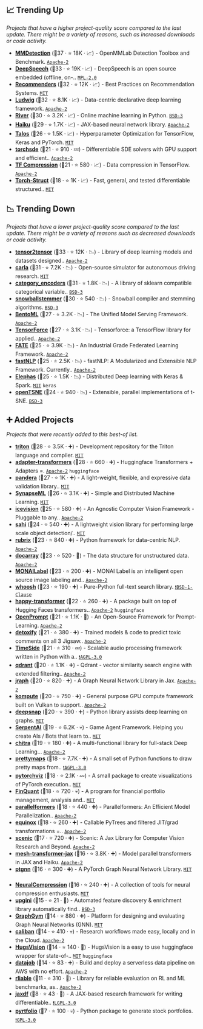 ## 📈 Trending Up

_Projects that have a higher project-quality score compared to the last update. There might be a variety of reasons, such as increased downloads or code activity._

- <b><a href="https://github.com/open-mmlab/mmdetection">MMDetection</a></b> (🥇37 ·  ⭐ 18K · 📈) - OpenMMLab Detection Toolbox and Benchmark. <code><a href="http://bit.ly/3nYMfla">Apache-2</a></code> <code><img src="https://git.io/JLy1Q" style="display:inline;" width="13" height="13"></code>
- <b><a href="https://github.com/mozilla/DeepSpeech">DeepSpeech</a></b> (🥇33 ·  ⭐ 19K · 📈) - DeepSpeech is an open source embedded (offline, on-.. <code><a href="http://bit.ly/3postzC">MPL-2.0</a></code> <code><img src="https://git.io/JLy1A" style="display:inline;" width="13" height="13"></code>
- <b><a href="https://github.com/microsoft/recommenders">Recommenders</a></b> (🥇32 ·  ⭐ 12K · 📈) - Best Practices on Recommendation Systems. <code><a href="http://bit.ly/34MBwT8">MIT</a></code>
- <b><a href="https://github.com/ludwig-ai/ludwig">Ludwig</a></b> (🥉32 ·  ⭐ 8.1K · 📈) - Data-centric declarative deep learning framework. <code><a href="http://bit.ly/3nYMfla">Apache-2</a></code> <code><img src="https://git.io/JLy1A" style="display:inline;" width="13" height="13"></code>
- <b><a href="https://github.com/online-ml/river">River</a></b> (🥈30 ·  ⭐ 3.2K · 📈) - Online machine learning in Python. <code><a href="http://bit.ly/3aKzpTv">BSD-3</a></code>
- <b><a href="https://github.com/deepmind/dm-haiku">Haiku</a></b> (🥉29 ·  ⭐ 1.7K · 📈) - JAX-based neural network library. <code><a href="http://bit.ly/3nYMfla">Apache-2</a></code>
- <b><a href="https://github.com/autonomio/talos">Talos</a></b> (🥈26 ·  ⭐ 1.5K · 📈) - Hyperparameter Optimization for TensorFlow, Keras and PyTorch. <code><a href="http://bit.ly/34MBwT8">MIT</a></code> <code><img src="https://git.io/JLy1A" style="display:inline;" width="13" height="13"></code>
- <b><a href="https://github.com/google-research/torchsde">torchsde</a></b> (🥉21 ·  ⭐ 910 · 💤) - Differentiable SDE solvers with GPU support and efficient.. <code><a href="http://bit.ly/3nYMfla">Apache-2</a></code> <code><img src="https://git.io/JLy1Q" style="display:inline;" width="13" height="13"></code>
- <b><a href="https://github.com/tensorflow/compression">TF Compression</a></b> (🥉21 ·  ⭐ 580 · 📈) - Data compression in TensorFlow. <code><a href="http://bit.ly/3nYMfla">Apache-2</a></code> <code><img src="https://git.io/JLy1A" style="display:inline;" width="13" height="13"></code>
- <b><a href="https://github.com/harvardnlp/pytorch-struct">Torch-Struct</a></b> (🥉18 ·  ⭐ 1K · 📈) - Fast, general, and tested differentiable structured.. <code><a href="http://bit.ly/34MBwT8">MIT</a></code> <code><img src="https://git.io/JLy1Q" style="display:inline;" width="13" height="13"></code>

## 📉 Trending Down

_Projects that have a lower project-quality score compared to the last update. There might be a variety of reasons such as decreased downloads or code activity._

- <b><a href="https://github.com/tensorflow/tensor2tensor">tensor2tensor</a></b> (🥈33 ·  ⭐ 12K · 📉) - Library of deep learning models and datasets designed.. <code><a href="http://bit.ly/3nYMfla">Apache-2</a></code> <code><img src="https://git.io/JLy1A" style="display:inline;" width="13" height="13"></code>
- <b><a href="https://github.com/carla-simulator/carla">carla</a></b> (🥈31 ·  ⭐ 7.2K · 📉) - Open-source simulator for autonomous driving research. <code><a href="http://bit.ly/34MBwT8">MIT</a></code>
- <b><a href="https://github.com/scikit-learn-contrib/category_encoders">category_encoders</a></b> (🥈31 ·  ⭐ 1.8K · 📉) - A library of sklearn compatible categorical variable.. <code><a href="http://bit.ly/3aKzpTv">BSD-3</a></code> <code><img src="https://git.io/JLy1F" style="display:inline;" width="13" height="13"></code>
- <b><a href="https://github.com/snowballstem/snowball">snowballstemmer</a></b> (🥈30 ·  ⭐ 540 · 📉) - Snowball compiler and stemming algorithms. <code><a href="http://bit.ly/3aKzpTv">BSD-3</a></code>
- <b><a href="https://github.com/bentoml/BentoML">BentoML</a></b> (🥈27 ·  ⭐ 3.2K · 📉) - The Unified Model Serving Framework. <code><a href="http://bit.ly/3nYMfla">Apache-2</a></code>
- <b><a href="https://github.com/tensorforce/tensorforce">TensorForce</a></b> (🥉27 ·  ⭐ 3.1K · 📉) - Tensorforce: a TensorFlow library for applied.. <code><a href="http://bit.ly/3nYMfla">Apache-2</a></code> <code><img src="https://git.io/JLy1A" style="display:inline;" width="13" height="13"></code>
- <b><a href="https://github.com/FederatedAI/FATE">FATE</a></b> (🥉25 ·  ⭐ 3.9K · 📉) - An Industrial Grade Federated Learning Framework. <code><a href="http://bit.ly/3nYMfla">Apache-2</a></code>
- <b><a href="https://github.com/fastnlp/fastNLP">fastNLP</a></b> (🥉25 ·  ⭐ 2.5K · 📉) - fastNLP: A Modularized and Extensible NLP Framework. Currently.. <code><a href="http://bit.ly/3nYMfla">Apache-2</a></code>
- <b><a href="https://github.com/maxpumperla/elephas">Elephas</a></b> (🥉25 ·  ⭐ 1.5K · 📉) - Distributed Deep learning with Keras & Spark. <code><a href="http://bit.ly/34MBwT8">MIT</a></code> <code>keras</code> <code><img src="https://git.io/JLy1N" style="display:inline;" width="13" height="13"></code>
- <b><a href="https://github.com/pavlin-policar/openTSNE">openTSNE</a></b> (🥉24 ·  ⭐ 940 · 📉) - Extensible, parallel implementations of t-SNE. <code><a href="http://bit.ly/3aKzpTv">BSD-3</a></code>

## ➕ Added Projects

_Projects that were recently added to this best-of list._

- <b><a href="https://github.com/openai/triton">triton</a></b> (🥈28 ·  ⭐ 3.5K · ➕) - Development repository for the Triton language and compiler. <code><a href="http://bit.ly/34MBwT8">MIT</a></code>
- <b><a href="https://github.com/Adapter-Hub/adapter-transformers">adapter-transformers</a></b> (🥈28 ·  ⭐ 660 · ➕) - Huggingface Transformers + Adapters =. <code><a href="http://bit.ly/3nYMfla">Apache-2</a></code> <code>huggingface</code>
- <b><a href="https://github.com/pandera-dev/pandera">pandera</a></b> (🥉27 ·  ⭐ 1K · ➕) - A light-weight, flexible, and expressive data validation library.. <code><a href="http://bit.ly/34MBwT8">MIT</a></code> <code><img src="https://git.io/JLy1S" style="display:inline;" width="13" height="13"></code>
- <b><a href="https://github.com/microsoft/SynapseML">SynapseML</a></b> (🥉26 ·  ⭐ 3.1K · ➕) - Simple and Distributed Machine Learning. <code><a href="http://bit.ly/34MBwT8">MIT</a></code>
- <b><a href="https://github.com/airctic/icevision">icevision</a></b> (🥉25 ·  ⭐ 580 · ➕) - An Agnostic Computer Vision Framework - Pluggable to any.. <code><a href="http://bit.ly/3nYMfla">Apache-2</a></code>
- <b><a href="https://github.com/obss/sahi">sahi</a></b> (🥉24 ·  ⭐ 540 · ➕) - A lightweight vision library for performing large scale object detection/.. <code><a href="http://bit.ly/34MBwT8">MIT</a></code>
- <b><a href="https://github.com/recognai/rubrix">rubrix</a></b> (🥉23 ·  ⭐ 840 · ➕) - Python framework for data-centric NLP. <code><a href="http://bit.ly/3nYMfla">Apache-2</a></code>
- <b><a href="https://github.com/jina-ai/docarray">docarray</a></b> (🥉23 ·  ⭐ 520 · 🐣) - The data structure for unstructured data. <code><a href="http://bit.ly/3nYMfla">Apache-2</a></code>
- <b><a href="https://github.com/Project-MONAI/MONAILabel">MONAILabel</a></b> (🥉23 ·  ⭐ 200 · ➕) - MONAI Label is an intelligent open source image labeling and.. <code><a href="http://bit.ly/3nYMfla">Apache-2</a></code>
- <b><a href="https://github.com/mchaput/whoosh">whoosh</a></b> (🥉23 ·  ⭐ 190 · ➕) - Pure-Python full-text search library. <code><a href="https://tldrlegal.com/search?q=BSD-1-Clause">❗️BSD-1-Clause</a></code>
- <b><a href="https://github.com/EricFillion/happy-transformer">happy-transformer</a></b> (🥉22 ·  ⭐ 260 · ➕) - A package built on top of Hugging Faces transformers.. <code><a href="http://bit.ly/3nYMfla">Apache-2</a></code> <code>huggingface</code>
- <b><a href="https://github.com/thunlp/OpenPrompt">OpenPrompt</a></b> (🥉21 ·  ⭐ 1.1K · 🐣) - An Open-Source Framework for Prompt-Learning. <code><a href="http://bit.ly/3nYMfla">Apache-2</a></code>
- <b><a href="https://github.com/unitaryai/detoxify">detoxify</a></b> (🥉21 ·  ⭐ 380 · ➕) - Trained models & code to predict toxic comments on all 3 Jigsaw.. <code><a href="http://bit.ly/3nYMfla">Apache-2</a></code>
- <b><a href="https://github.com/Parisson/TimeSide">TimeSide</a></b> (🥉21 ·  ⭐ 310 · 💤) - Scalable audio processing framework written in Python with a.. <code><a href="http://bit.ly/3pwmjO5">❗️AGPL-3.0</a></code>
- <b><a href="https://github.com/qdrant/qdrant">qdrant</a></b> (🥉20 ·  ⭐ 1.1K · ➕) - Qdrant - vector similarity search engine with extended filtering.. <code><a href="http://bit.ly/3nYMfla">Apache-2</a></code>
- <b><a href="https://github.com/deepmind/jraph">jraph</a></b> (🥉20 ·  ⭐ 820 · ➕) - A Graph Neural Network Library in Jax. <code><a href="http://bit.ly/3nYMfla">Apache-2</a></code> <code><img src="https://jax.readthedocs.io/en/latest/_static/favicon.png" style="display:inline;" width="13" height="13"></code>
- <b><a href="https://github.com/KomputeProject/kompute">kompute</a></b> (🥉20 ·  ⭐ 750 · ➕) - General purpose GPU compute framework built on Vulkan to support.. <code><a href="http://bit.ly/3nYMfla">Apache-2</a></code>
- <b><a href="https://github.com/snap-stanford/deepsnap">deepsnap</a></b> (🥉20 ·  ⭐ 390 · ➕) - Python library assists deep learning on graphs. <code><a href="http://bit.ly/34MBwT8">MIT</a></code>
- <b><a href="https://github.com/SerpentAI/SerpentAI">SerpentAI</a></b> (🥉19 ·  ⭐ 6.2K · 💀) - Game Agent Framework. Helping you create AIs / Bots that learn to.. <code><a href="http://bit.ly/34MBwT8">MIT</a></code>
- <b><a href="https://github.com/gradsflow/chitra">chitra</a></b> (🥉19 ·  ⭐ 180 · ➕) - A multi-functional library for full-stack Deep Learning... <code><a href="http://bit.ly/3nYMfla">Apache-2</a></code>
- <b><a href="https://github.com/marceloprates/prettymaps">prettymaps</a></b> (🥉18 ·  ⭐ 7.7K · ➕) - A small set of Python functions to draw pretty maps from.. <code><a href="http://bit.ly/3pwmjO5">❗️AGPL-3.0</a></code>
- <b><a href="https://github.com/szagoruyko/pytorchviz">pytorchviz</a></b> (🥉18 ·  ⭐ 2.1K · 💤) - A small package to create visualizations of PyTorch execution.. <code><a href="http://bit.ly/34MBwT8">MIT</a></code>
- <b><a href="https://github.com/fmilthaler/FinQuant">FinQuant</a></b> (🥉18 ·  ⭐ 720 · 💀) - A program for financial portfolio management, analysis and.. <code><a href="http://bit.ly/34MBwT8">MIT</a></code>
- <b><a href="https://github.com/tunib-ai/parallelformers">parallelformers</a></b> (🥉18 ·  ⭐ 440 · ➕) - Parallelformers: An Efficient Model Parallelization.. <code><a href="http://bit.ly/3nYMfla">Apache-2</a></code>
- <b><a href="https://github.com/patrick-kidger/equinox">equinox</a></b> (🥇18 ·  ⭐ 260 · ➕) - Callable PyTrees and filtered JIT/grad transformations =.. <code><a href="http://bit.ly/3nYMfla">Apache-2</a></code> <code><img src="https://jax.readthedocs.io/en/latest/_static/favicon.png" style="display:inline;" width="13" height="13"></code>
- <b><a href="https://github.com/google-research/scenic">scenic</a></b> (🥉17 ·  ⭐ 720 · ➕) - Scenic: A Jax Library for Computer Vision Research and Beyond. <code><a href="http://bit.ly/3nYMfla">Apache-2</a></code> <code><img src="https://jax.readthedocs.io/en/latest/_static/favicon.png" style="display:inline;" width="13" height="13"></code>
- <b><a href="https://github.com/kingoflolz/mesh-transformer-jax">mesh-transformer-jax</a></b> (🥉16 ·  ⭐ 3.8K · ➕) - Model parallel transformers in JAX and Haiku. <code><a href="http://bit.ly/3nYMfla">Apache-2</a></code> <code><img src="https://jax.readthedocs.io/en/latest/_static/favicon.png" style="display:inline;" width="13" height="13"></code>
- <b><a href="https://github.com/microsoft/ptgnn">ptgnn</a></b> (🥉16 ·  ⭐ 300 · ➕) - A PyTorch Graph Neural Network Library. <code><a href="http://bit.ly/34MBwT8">MIT</a></code> <code><img src="https://git.io/JLy1Q" style="display:inline;" width="13" height="13"></code>
- <b><a href="https://github.com/facebookresearch/NeuralCompression">NeuralCompression</a></b> (🥉16 ·  ⭐ 240 · ➕) - A collection of tools for neural compression enthusiasts. <code><a href="http://bit.ly/34MBwT8">MIT</a></code>
- <b><a href="https://github.com/upgini/upgini">upgini</a></b> (🥉15 ·  ⭐ 21 · 🐣) - Automated feature discovery & enrichment library automatically find.. <code><a href="http://bit.ly/3aKzpTv">BSD-3</a></code>
- <b><a href="https://github.com/snap-stanford/GraphGym">GraphGym</a></b> (🥉14 ·  ⭐ 880 · ➕) - Platform for designing and evaluating Graph Neural Networks (GNN). <code><a href="http://bit.ly/34MBwT8">MIT</a></code>
- <b><a href="https://github.com/google/caliban">caliban</a></b> (🥉14 ·  ⭐ 410 · 💀) - Research workflows made easy, locally and in the Cloud. <code><a href="http://bit.ly/3nYMfla">Apache-2</a></code>
- <b><a href="https://github.com/qanastek/HugsVision">HugsVision</a></b> (🥉14 ·  ⭐ 140 · 🐣) - HugsVision is a easy to use huggingface wrapper for state-of-.. <code><a href="http://bit.ly/34MBwT8">MIT</a></code> <code>huggingface</code>
- <b><a href="https://github.com/vincentclaes/datajob">datajob</a></b> (🥉14 ·  ⭐ 83 · ➕) - Build and deploy a serverless data pipeline on AWS with no effort. <code><a href="http://bit.ly/3nYMfla">Apache-2</a></code>
- <b><a href="https://github.com/google-research/rliable">rliable</a></b> (🥉11 ·  ⭐ 310 · 🐣) - Library for reliable evaluation on RL and ML benchmarks, as.. <code><a href="http://bit.ly/3nYMfla">Apache-2</a></code>
- <b><a href="https://github.com/ucl-bug/jaxdf">jaxdf</a></b> (🥉8 ·  ⭐ 43 · 🐣) - A JAX-based research framework for writing differentiable.. <code><a href="http://bit.ly/37RvQcA">❗️LGPL-3.0</a></code> <code><img src="https://jax.readthedocs.io/en/latest/_static/favicon.png" style="display:inline;" width="13" height="13"></code>
- <b><a href="https://github.com/alvarobartt/pyrtfolio">pyrtfolio</a></b> (🥉7 ·  ⭐ 100 · 💀) - Python package to generate stock portfolios. <code><a href="http://bit.ly/2M0xdwT">❗️GPL-3.0</a></code>

